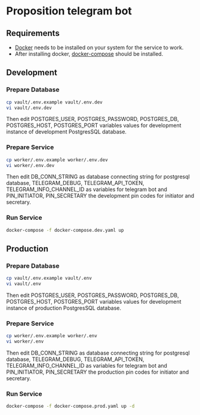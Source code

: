 # Proposition telegram bot

## Requirements
- [Docker](https://docs.docker.com/engine/install/) needs to be installed on your system for the service to work.
- After installing docker, [docker-compose](https://docs.docker.com/compose/install/) should be installed.

## Development
### Prepare Database
```bash
cp vault/.env.example vault/.env.dev
vi vault/.env.dev
```
Then edit POSTGRES_USER, POSTGRES_PASSWORD, 
POSTGRES_DB, POSTGRES_HOST, POSTGRES_PORT
variables values for development instance of
development PostgresSQL database.

### Prepare Service
```bash
cp worker/.env.example worker/.env.dev
vi worker/.env.dev
```
Then edit DB_CONN_STRING as database connecting string for postgresql database, 
TELEGRAM_DEBUG, TELEGRAM_API_TOKEN, TELEGRAM_INFO_CHANNEL_ID as variables for
telegram bot and PIN_INITIATOR, PIN_SECRETARY the development 
pin codes for initiator and secretary.

### Run Service
```bash
docker-compose -f docker-compose.dev.yaml up
```

## Production
### Prepare Database
```bash
cp vault/.env.example vault/.env
vi vault/.env
```
Then edit POSTGRES_USER, POSTGRES_PASSWORD,
POSTGRES_DB, POSTGRES_HOST, POSTGRES_PORT
variables values for development instance of
production PostgresSQL database.

### Prepare Service
```bash
cp worker/.env.example worker/.env
vi worker/.env
```
Then edit DB_CONN_STRING as database connecting string for postgresql database,
TELEGRAM_DEBUG, TELEGRAM_API_TOKEN, TELEGRAM_INFO_CHANNEL_ID as variables for
telegram bot and PIN_INITIATOR, PIN_SECRETARY the production
pin codes for initiator and secretary.

### Run Service
```bash
docker-compose -f docker-compose.prod.yaml up -d
```
